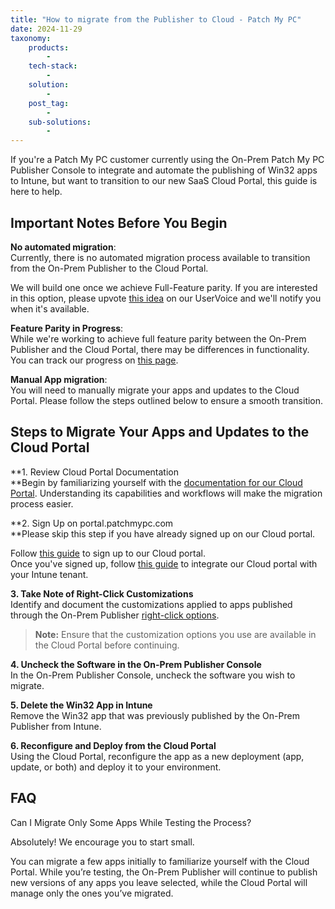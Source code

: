 ```yaml
---
title: "How to migrate from the Publisher to Cloud - Patch My PC"
date: 2024-11-29
taxonomy:
    products:
        - 
    tech-stack:
        - 
    solution:
        - 
    post_tag:
        - 
    sub-solutions:
        - 
---
```


If you're a Patch My PC customer currently using the On-Prem Patch My PC Publisher Console to integrate and automate the publishing of Win32 apps to Intune, but want to transition to our new SaaS Cloud Portal, this guide is here to help.

## Important Notes Before You Begin

**No automated migration**:  
Currently, there is no automated migration process available to transition from the On-Prem Publisher to the Cloud Portal.

We will build one once we achieve Full-Feature parity. If you are interested in this option, please upvote [this idea](https://ideas.patchmypc.com/ideas/PATCHMYPC-I-4662) on our UserVoice and we'll notify you when it's available.

**Feature Parity in Progress**:  
While we're working to achieve full feature parity between the On-Prem Publisher and the Cloud Portal, there may be differences in functionality. You can track our progress on [this page](https://docs.patchmypc.com/installation-guides/patch-my-pc-cloud/intune-apps/feature-comparison-with-publisher).

**Manual App migration**:  
You will need to manually migrate your apps and updates to the Cloud Portal. Please follow the steps outlined below to ensure a smooth transition.

## Steps to Migrate Your Apps and Updates to the Cloud Portal

**1\. Review Cloud Portal Documentation  
**Begin by familiarizing yourself with the [documentation for our Cloud Portal](https://docs.patchmypc.com/installation-guides/patch-my-pc-cloud). Understanding its capabilities and workflows will make the migration process easier.

**2\. Sign Up on portal.patchmypc.com  
**Please skip this step if you have already signed up on our Cloud portal.

Follow [this guide](https://docs.patchmypc.com/installation-guides/patch-my-pc-cloud/onboard-to-patch-my-pc-cloud) to sign up to our Cloud portal.  
Once you've signed up, follow [this guide](https://docs.patchmypc.com/installation-guides/patch-my-pc-cloud/intune-apps/onboard-to-intune-apps) to integrate our Cloud portal with your Intune tenant.

**3\. Take Note of Right-Click Customizations**  
Identify and document the customizations applied to apps published through the On-Prem Publisher [right-click options](https://patchmypc.com/custom-options-available-for-third-party-updates-and-applications).

> **Note:** Ensure that the customization options you use are available in the Cloud Portal before continuing.

**4\. Uncheck the Software in the On-Prem Publisher Console**  
In the On-Prem Publisher Console, uncheck the software you wish to migrate.

**5\. Delete the Win32 App in Intune**  
Remove the Win32 app that was previously published by the On-Prem Publisher from Intune.

**6\. Reconfigure and Deploy from the Cloud Portal**  
Using the Cloud Portal, reconfigure the app as a new deployment (app, update, or both) and deploy it to your environment.

## FAQ

Can I Migrate Only Some Apps While Testing the Process?

Absolutely! We encourage you to start small.

You can migrate a few apps initially to familiarize yourself with the Cloud Portal. While you’re testing, the On-Prem Publisher will continue to publish new versions of any apps you leave selected, while the Cloud Portal will manage only the ones you’ve migrated.
